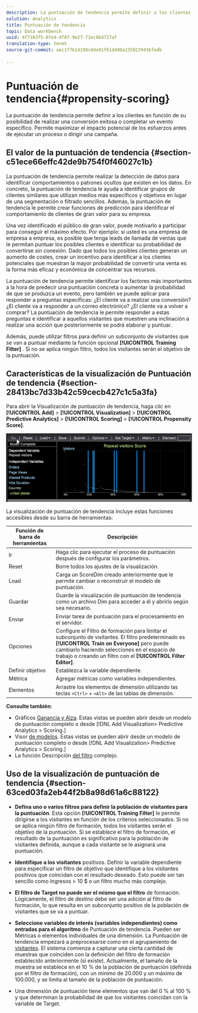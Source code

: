 ```yaml
---
description: La puntuación de tendencia permite definir a los clientes en función de su posibilidad de realizar una conversión exitosa o completar un evento específico. Permite maximizar el impacto potencial de los esfuerzos antes de ejecutar un proceso o dirigir una campaña.
solution: Analytics
title: Puntuación de tendencia
topic: Data workbench
uuid: 4f7163f5-6fe4-4f87-9e27-71ec8b4717af
translation-type: tm+mt
source-git-commit: aec1f7b14198cdde91f61d490a235022943bfedb

---
```



# Puntuación de tendencia{#propensity-scoring}

La puntuación de tendencia permite definir a los clientes en función de su posibilidad de realizar una conversión exitosa o completar un evento específico. Permite maximizar el impacto potencial de los esfuerzos antes de ejecutar un proceso o dirigir una campaña.

## El valor de la puntuación de tendencia {#section-c51ece66effc42de9b754f0f46027c1b}

La puntuación de tendencia permite realizar la detección de datos para identificar comportamientos o patrones ocultos que existen en los datos. En concreto, la puntuación de tendencia le ayuda a identificar grupos de clientes similares que utilizan medios más específicos y objetivos en lugar de una segmentación o filtrado sencillos. Además, la puntuación de tendencia le permite crear funciones de predicción para identificar el comportamiento de clientes de gran valor para su empresa.

Una vez identificado el público de gran valor, puede motivarlo a participar para conseguir el máximo efecto. Por ejemplo: si usted es una empresa de empresa a empresa, es posible que tenga leads de llamada de ventas que le permitan puntuar los posibles clientes e identificar su probabilidad de convertirse sin conexión. Dado que todos los posibles clientes generan un aumento de costes, crear un incentivo para identificar a los clientes potenciales que muestran la mayor probabilidad de convertir una venta es la forma más eficaz y económica de concentrar sus recursos.

La puntuación de tendencia permite identificar los factores más importantes a la hora de predecir una puntuación concreta o aumentar la probabilidad de que se produzca un evento, pero también se puede aplicar para responder a preguntas específicas: ¿El cliente va a realizar una conversión? ¿El cliente va a responder a un correo electrónico? ¿El cliente va a volver a comprar? La puntuación de tendencia le permite responder a estas preguntas e identificar a aquellos visitantes que muestren una inclinación a realizar una acción que posteriormente se podrá elaborar y puntuar.

Además, puede utilizar filtros para definir un subconjunto de visitantes que se van a puntuar mediante la función opcional **[!UICONTROL Training Filter]** . Si no se aplica ningún filtro, todos los visitantes serán el objetivo de la puntuación.

## Características de la visualización de Puntuación de tendencia {#section-28413bc7d33b42c59cecb427c1c5a3fa}

Para abrir la Visualización de puntuación de tendencia, haga clic en **[!UICONTROL Add]** > **[!UICONTROL Visualization]** > **[!UICONTROL Predictive Analytics]** > **[!UICONTROL Scoring]** > **[!UICONTROL Propensity Score]**.

![](assets/propensity_visualization_GO.png)

La visualización de puntuación de tendencia incluye estas funciones accesibles desde su barra de herramientas:

| Función de barra de herramientas | Descripción |
|---|---|
| Ir | Haga clic para ejecutar el proceso de puntuación después de configurar los parámetros. |
| Reset | Borre todos los ajustes de la visualización. |
| Load | Carga un ScoreDim creado anteriormente que le permite cambiar o reconstruir el modelo de puntuación. |
| Guardar | Guarde la visualización de puntuación de tendencia como un archivo Dim para acceder a él y abrirlo según sea necesario. |
| Enviar | Enviar tarea de puntuación para el procesamiento en el servidor. |
| Opciones | Configure el Filtro de formación para limitar el subconjunto de visitantes. El filtro predeterminado es **[!UICONTROL Train on Everyone]** pero puede cambiarlo haciendo selecciones en el espacio de trabajo o creando un filtro con el **[!UICONTROL Filter Editor]**. |
| Definir objetivo | Establezca la variable dependiente. |
| Métrica | Agregar métricas como variables independientes. |
| Elementos | Arrastre los elementos de dimensión utilizando las teclas `<Ctrl>` + `<Alt>` de las tablas de dimensión. |

**Consulte también**:

* Gráficos [Ganancia y Alza](../../../../home/c-get-started/c-analysis-vis/c-visitor-propensity/c-propensity-gain-lift-chart.md#concept-0d049f6baf534f7fb97f271843ba6c4a). Estas vistas se pueden abrir desde un modelo de puntuación completo o desde [!DNL Add Visualization> Predictive Analytics > Scoring.]
* Visor [de modelos](../../../../home/c-get-started/c-analysis-vis/c-visitor-propensity/c-propensity-model-viewer.md#concept-d4fdf4b335c04b0ea07e70ab9a7ce9dd). Estas vistas se pueden abrir desde un modelo de puntuación completo o desde [!DNL Add Visualization> Predictive Analytics > Scoring.]
* La función Descripción [del filtro](../../../../home/c-get-started/c-analysis-vis/c-visitor-propensity/c-propensity-complex-filter.md#concept-f9c55e54837f4b5995a00bc950ce5dff) complejo.

## Uso de la visualización de puntuación de tendencia {#section-63ced03fa2eb44f2b8a98d61a6c88122}

* **Defina uno o varios filtros para definir la población de visitantes para la puntuación**. Esta opción **[!UICONTROL Training Filter]** le permite dirigirse a los visitantes en función de los criterios seleccionados. Si no se aplica ningún filtro de formación, todos los visitantes serán el objetivo de la puntuación. Si se establece el filtro de formación, el resultado de la puntuación es significativo para la población de visitantes definida, aunque a cada visitante se le asignará una puntuación.
* **Identifique a los visitantes** positivos. Definir la variable dependiente para especificar un filtro de objetivo que identifique a los visitantes positivos que coincidan con el resultado deseado. Esto puede ser tan sencillo como Ingresos > 10 $ o un filtro mucho más complejo.
* **El filtro de Target no puede ser el mismo que el filtro** de formación. Lógicamente, el filtro de destino debe ser una adición al filtro de formación, lo que resulta en un subconjunto positivo de la población de visitantes que se va a puntuar.
* **Seleccione variables de interés (variables independientes) como entradas para el algoritmo** de Puntuación de tendencia. Pueden ser Métricas o elementos individuales de una dimensión. La Puntuación de tendencia empezará a preprocesarse como en el agrupamiento de [visitantes](../../../../home/c-get-started/c-analysis-vis/c-visitor-cluster/c-visitor-cluster.md#concept-1c2406ef7b284a56a02daa38eaa2e73d). El sistema comienza a capturar una cierta cantidad de muestras que coinciden con la definición del filtro de formación establecido anteriormente (si existe). Actualmente, el tamaño de la muestra se establece en el 10 % de la población de puntuación (definida por el filtro de formación), con un mínimo de 20.000 y un máximo de 100.000, y se limita al tamaño de la población de puntuación.

* Una dimensión de puntuación tiene elementos que van del 0 % al 100 % y que determinan la probabilidad de que los visitantes coincidan con la variable de Target.

